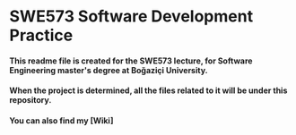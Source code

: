 # SWE573 Software Development Practice

#### This readme file is created for the SWE573 lecture, for Software Engineering master's degree at Boğaziçi University.

#### When the project is determined, all the files related to it will be under this repository.

#### You can also find my [Wiki]
